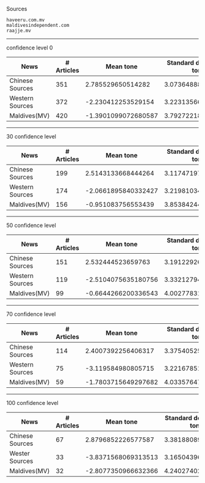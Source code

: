 Sources
```
haveeru.com.mv
maldivesindependent.com
raajje.mv
```


-------
confidence level 0

| News | # Articles | Mean tone| Standard deviation in tone |
| ------ | ------ | ----- | ----- |
| Chinese Sources | 351 | 2.785529650514282 | 3.0736488862197477 |
| Western Sources | 372 | -2.230412253529154 | 3.2231356612991116 |
| Maldives(MV) | 420 | -1.3901099072680587 | 3.792722186689442  |



-------------------
30 confidence level

| News | # Articles | Mean tone| Standard deviation in tone |
| ------ | ------ | ----- | ----- |
|Chinese Sources | 199 | 2.5143133668444264 | 3.1174719797266373 |
|Western Sources | 174 | -2.0661895840332427 | 3.2198103424362103 |
| Maldives(MV) | 156 |-0.951083756553439 |3.853842443706814 |



---------
50 confidence level


| News | # Articles | Mean tone| Standard deviation in tone |
| ------ | ------ | ----- | ----- |
| Chinese Sources | 151 | 2.532444523659763 | 3.1912292672731364 |
| Western Sources | 119 | -2.5104075635180756 | 3.33212794354151 |
| Maldives(MV) | 99 |-0.6644266200336543 |4.002778311397664 |



------------
70 confidence level

| News | # Articles | Mean tone| Standard deviation in tone |
| ------ | ------ | ----- | ----- |
| Chinese Sources | 114 | 2.4007392256406317 | 3.375405255984936 |
| Western Sources | 75 | -3.119584980805715 | 3.2216785184266126 |
| Maldives(MV) | 59 |-1.7803715649297682 | 4.033576471882012 |



-------
100 confidence level

| News | # Articles | Mean tone| Standard deviation in tone |
| ------ | ------ | ----- | ----- |
| Chinese Sources | 67 | 2.8796852226577587 | 3.381880896783382 |
| Wester Sources | 33 | -3.8371568069313513 | 3.165043961264088 |
| Maldives(MV) | 32 |-2.8077350966632366 | 4.240274027641538 |


